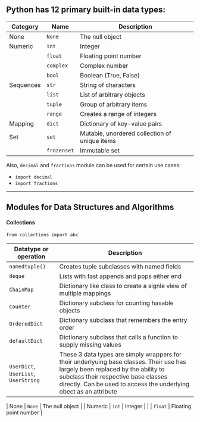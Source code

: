## Python has 12 primary built-in data types:

| Category | Name | Description | 
| --- | --- | --- |
| None | `None` | The null object |
| Numeric | `int` | Integer |
|  | `float` | Floating point number |
|  | `complex` | Complex number |
|  | `bool` | Boolean (True, False) |
| Sequences | `str` | String of characters |
|  | `list` | List of arbitrary objects |
|  | `tuple` | Group of arbitrary items |
|  | `range` | Creates a range of integers |
| Mapping | `dict` | Dictionary of key-value pairs |
| Set | `set` | Mutable, unordered collection of unique items |
|  | `frozenset` | Immutable set |

Also, `decimal` and `fractions` module can be used for certain use cases:

* `import decimal`
* `import fractions`

---

## Modules for Data Structures and Algorithms 

#### Collections

`from collections import abc`

| Datatype or operation | Description | 
| --- | --- | 
| `namedtuple()` | Creates tuple subclasses with named fields | 
| `deque` | Lists with fast appends and pops either end | 
| `ChainMap` | Dictionary like class to create a signle view of multiple mappings | 
| `Counter` | Dictionary subclass for counting hasable objects | 
| `OrderedDict` | Dictionary subclass that remembers the entry order | 
| `defaultDict` | Dictionary subclass that calls a function to supply missing values | 
| `UserDict`, `UserList`, `UserString` | These 3 data types are simply wrappers for their underlyuing base classes. Their use has largely been replaced by the ability to subclass their respective base classes directly. Can be used to access the underlying obect as an attribute | 





| None | `None` | The null object |
| Numeric | `int` | Integer |
|  | `float` | Floating point number |













